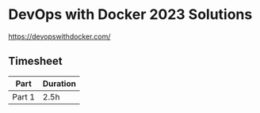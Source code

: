# DevOps with Docker 2023 Solutions
https://devopswithdocker.com/

## Timesheet

| Part   | Duration |
| ------ | -------- |
| Part 1 | 2.5h     |